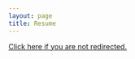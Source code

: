 ```yaml
---
layout: page
title: Resume
---
```


<a href="{{ site.links.resume }}">Click here if you are not redirected.<a>
<script>location='{{ site.links.resume }}'</script>
